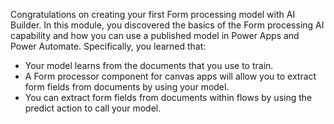 Congratulations on creating your first Form processing model with AI Builder.
In this module, you discovered the basics of the Form processing AI capability and how you can use a published model in Power Apps and Power Automate.
Specifically, you learned that:
- Your model learns from the documents that you use to train.
- A Form processor component for canvas apps will allow you to extract form fields from documents by using your model.
- You can extract form fields from documents within flows by using the predict action to call your model.
